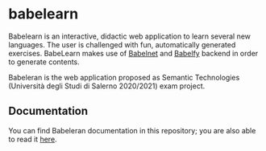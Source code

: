 # babelearn
 
Babelearn is an interactive, didactic web application to learn several new languages.
The user is challenged with fun, automatically generated exercises.
BabeLearn makes use of [Babelnet](https://babelnet.org/) and [Babelfy](http://babelfy.org/) backend in order to generate contents.

Babeleran is the web application proposed as Semantic Technologies (Università degli Studi di Salerno 2020/2021) exam project.

## Documentation

You can find Babeleran documentation in this repository; you are also able to read it [here](https://gabrielelrusso.github.io/doc/).


